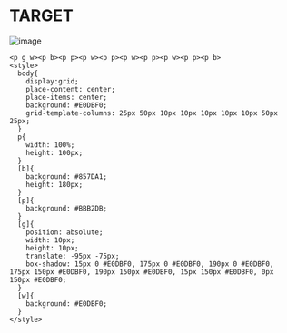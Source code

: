 # TARGET

![image](https://github.com/gaschneider/cssbattle/assets/16023844/f4558115-7acd-41c1-a031-36b70c383b4f)

```
<p g w><p b><p p><p w><p p><p w><p p><p w><p p><p b>
<style>
  body{
    display:grid;
    place-content: center;
    place-items: center;
    background: #E0DBF0;
    grid-template-columns: 25px 50px 10px 10px 10px 10px 10px 50px 25px;
  }
  p{
    width: 100%;
    height: 100px;
  }
  [b]{
    background: #857DA1;
    height: 180px;
  }
  [p]{
    background: #BBB2DB;
  }
  [g]{
    position: absolute;
    width: 10px;
    height: 10px;
    translate: -95px -75px;
    box-shadow: 15px 0 #E0DBF0, 175px 0 #E0DBF0, 190px 0 #E0DBF0, 175px 150px #E0DBF0, 190px 150px #E0DBF0, 15px 150px #E0DBF0, 0px 150px #E0DBF0;
  }
  [w]{
    background: #E0DBF0;
  }
</style>
```
